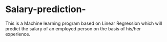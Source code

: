 # Salary-prediction-
This is a Machine learning program based on Linear Regression which will predict the salary of an employed person on the basis of his/her experience.
